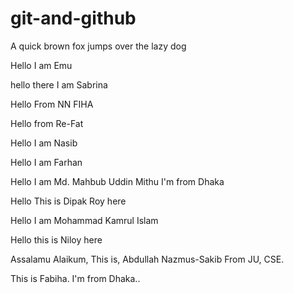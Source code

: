 # git-and-github
A quick brown fox jumps over the lazy dog

Hello I am Emu

hello there I am Sabrina

Hello From NN FIHA

Hello from Re-Fat

Hello I am Nasib

Hello I am Farhan

Hello I am Md. Mahbub Uddin Mithu
I'm from Dhaka

Hello This is Dipak Roy here

Hello I am Mohammad Kamrul Islam

Hello this is Niloy here

Assalamu Alaikum,
This is,
Abdullah Nazmus-Sakib
From JU, CSE.

This is Fabiha. I'm from Dhaka..

